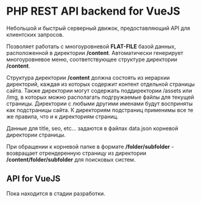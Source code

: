 # PHP REST API backend for VueJS

Небольшой и быстрый серверный движок, предоставляющий API для клиентских запросов.

Позволяет работать с многоуровневой **FLAT-FILE** базой данных, расположенной в директории **/content**. Автоматически генерирует многоуровневое меню, соответствующее структуре директории **/content**.

Структура директории **/content** должна состоять из иерархии директорий, каждая из которых содержит контент отдельной страницы сайта. Также директории могут содержать поддиректории /assets или /img, в которых можно располагать подгружаемые файлы для текущей страницы. Директории с любыми другими именами будут восприняты как подстраницы сайта. К директориям подстраниц применимы все те же правила, что и к директориям страниц.

Данные для title, seo, etc... задаются в файлах data.json корневой директории страницы.

При обращении к корневой папке в формате **/folder/subfolder** - возвращает отрендеренную страницу из директории **/content/folder/subfolder**  для поисковых систем.


## API for VueJS

Пока находится в стадии разработки.